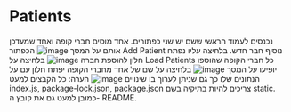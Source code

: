 # Patients
נכנסים לעמוד הראשי ששם יש שני כפתורים. אחד מוסים חברי קופה ואחד שמעדכן אותם על המסך
![image](https://user-images.githubusercontent.com/99605353/197400871-831447c4-8931-4661-bc1f-0f21f9308b24.png)
הכפתור Add Patient נוסיף חבר חדש. בלחיצה עליו נפתח חלון להוספת חברה
![image](https://user-images.githubusercontent.com/99605353/197400958-d75dd4f4-c42b-4bd0-815d-87e8da269244.png)
בלחיצה על Load Patients כל חברי הקופה שהוספו יופיעו על המסך
![image](https://user-images.githubusercontent.com/99605353/197401041-ba68037f-710b-45d5-8eb4-439d77fa9785.png)
בלחיצה על שם של אחד מחברי הקופה יפתח חלון עם על הנתונים שלו כך גם שניתן לערוך בו שינויים
![image](https://user-images.githubusercontent.com/99605353/197647659-8ab99044-4c1a-41f9-872c-ac32aa4c5e78.png)
הערה: כל הקבצים למעט index.js, package-lock.json, package.json צריכים להיות בתיקיה בשם static. כמובן למעט גם את קובץ ה- README.
